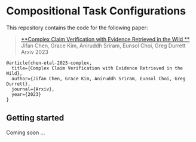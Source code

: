 # Compositional Task Configurations

This repository contains the code for the following paper:

> [**Complex Claim Verification with Evidence Retrieved in the Wild
**]()<br/>
> Jifan Chen, Grace Kim, Aniruddh Sriram, Eunsol Choi, Greg Durrett<br/>
> Arxiv 2023
```
@article{chen-etal-2023-complex,
  title={Complex Claim Verification with Evidence Retrieved in the Wild},
  author={Jifan Chen, Grace Kim, Aniruddh Sriram, Eunsol Choi, Greg Durrett},
  journal={Arxiv},
  year={2023}
}
```

## Getting started
Coming soon ...
